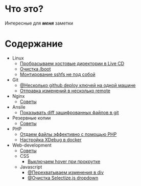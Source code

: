 # Что это?

Интересные для ***меня*** заметки

# Содержание

* Linux
    - [Пробрасываем хостовые директории в Live CD](docs/linux/mount_linux_live_cd.md)
    - [Очистка /boot](docs/linux/clear_boot.md)
    - [Монтирование sshfs не под собой](docs/linux/mount_sshfs_not_as_you.md)
* Git
    - [@Несколько github deploy ключей на одной машине](https://gist.github.com/serieznyi/1bd9c4214ab6810adff2405cd44ea915) 
    - [Отправка изменений в несколько remote](docs/git/push_in_few_remote.md)
* Nginx
    - [Советы](docs/nginx/main.md)
* Ansile 
    - [Показывать diff зашифрованных файлов в git](docs/ansible/vault_git_diff.md)
* Резервные копии
    - [Советы](docs/backups/main.md)
* PHP
    - [Отдаем файлы эффективно с помощью PHP](docs/php/big_file_download.md)
    - [Настройка XDebug в docker](docs/php/xdebug/in-docker.md)
* Web-development
    - [Советы](docs/web/main.md)
    - CSS
        * [Выключаем hover при прокрутке](docs/css/off_hover.md)
    - Javascript
        * [@Перехватываем изменения в div ](https://gist.github.com/serieznyi/258e1d1ad0b7da4ae143398aed9167d7)
        * [@Очистка Selectize.js dropdown](https://gist.github.com/serieznyi/5c145501f45431ede7d1071fd51c4cf7)
